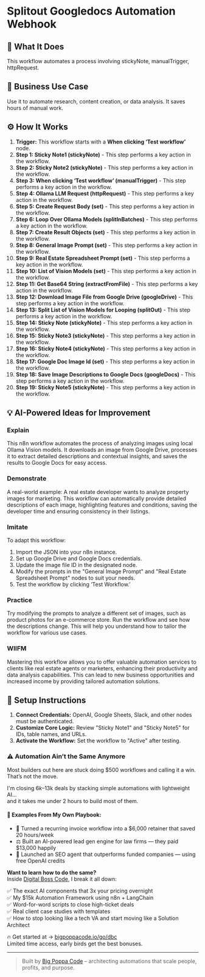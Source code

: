 # Splitout Googledocs Automation Webhook

## 🚀 What It Does
This workflow automates a process involving stickyNote, manualTrigger, httpRequest.

## 💼 Business Use Case
Use it to automate research, content creation, or data analysis. It saves hours of manual work.

## ⚙️ How It Works
1.  **Trigger:** This workflow starts with a **When clicking ‘Test workflow’** node.
2. **Step 1: Sticky Note1 (stickyNote)** - This step performs a key action in the workflow.
3. **Step 2: Sticky Note2 (stickyNote)** - This step performs a key action in the workflow.
4. **Step 3: When clicking ‘Test workflow’ (manualTrigger)** - This step performs a key action in the workflow.
5. **Step 4: Ollama LLM Request (httpRequest)** - This step performs a key action in the workflow.
6. **Step 5: Create Request Body (set)** - This step performs a key action in the workflow.
7. **Step 6: Loop Over Ollama Models (splitInBatches)** - This step performs a key action in the workflow.
8. **Step 7: Create Result Objects (set)** - This step performs a key action in the workflow.
9. **Step 8: General Image Prompt (set)** - This step performs a key action in the workflow.
10. **Step 9: Real Estate Spreadsheet Prompt (set)** - This step performs a key action in the workflow.
11. **Step 10: List of Vision Models (set)** - This step performs a key action in the workflow.
12. **Step 11: Get Base64 String (extractFromFile)** - This step performs a key action in the workflow.
13. **Step 12: Download Image File from Google Drive (googleDrive)** - This step performs a key action in the workflow.
14. **Step 13: Split List of Vision Models for Looping (splitOut)** - This step performs a key action in the workflow.
15. **Step 14: Sticky Note (stickyNote)** - This step performs a key action in the workflow.
16. **Step 15: Sticky Note3 (stickyNote)** - This step performs a key action in the workflow.
17. **Step 16: Sticky Note4 (stickyNote)** - This step performs a key action in the workflow.
18. **Step 17: Google Doc Image Id (set)** - This step performs a key action in the workflow.
19. **Step 18: Save Image Descriptions to Google Docs (googleDocs)** - This step performs a key action in the workflow.
20. **Step 19: Sticky Note5 (stickyNote)** - This step performs a key action in the workflow.

## 💡 AI-Powered Ideas for Improvement
### Explain
This n8n workflow automates the process of analyzing images using local Ollama Vision models. It downloads an image from Google Drive, processes it to extract detailed descriptions and contextual insights, and saves the results to Google Docs for easy access.

### Demonstrate
A real-world example: A real estate developer wants to analyze property images for marketing. This workflow can automatically provide detailed descriptions of each image, highlighting features and conditions, saving the developer time and ensuring consistency in their listings.

### Imitate
To adapt this workflow:
1. Import the JSON into your n8n instance.
2. Set up Google Drive and Google Docs credentials.
3. Update the image file ID in the designated node.
4. Modify the prompts in the "General Image Prompt" and "Real Estate Spreadsheet Prompt" nodes to suit your needs.
5. Test the workflow by clicking ‘Test Workflow.’

### Practice
Try modifying the prompts to analyze a different set of images, such as product photos for an e-commerce store. Run the workflow and see how the descriptions change. This will help you understand how to tailor the workflow for various use cases.

### WIIFM
Mastering this workflow allows you to offer valuable automation services to clients like real estate agents or marketers, enhancing their productivity and data analysis capabilities. This can lead to new business opportunities and increased income by providing tailored automation solutions.

## 🔧 Setup Instructions
1. **Connect Credentials:** OpenAI, Google Sheets, Slack, and other nodes must be authenticated.
2. **Customize Core Logic:** Review "Sticky Note1" and "Sticky Note5" for IDs, table names, and URLs.
3. **Activate the Workflow:** Set the workflow to "Active" after testing.

### ⚠️ Automation Ain’t the Same Anymore

Most builders out here are stuck doing $500 workflows and calling it a win.  
That’s not the move.  

I'm closing $6k–$13k deals by stacking simple automations with lightweight AI...  
and it takes me under 2 hours to build most of them.

#### 🧠 Examples From My Own Playbook:
- 🔁 Turned a recurring invoice workflow into a $6,000 retainer that saved 20 hours/week  
- ⚖️ Built an AI-powered lead gen engine for law firms — they paid $13,000 happily  
- 🚀 Launched an SEO agent that outperforms funded companies — using free OpenAI credits  

**Want to learn how to do the same?**  
Inside [Digital Boss Code](https://bigpoppacode.io/go/dbc), I break it all down:

✅ The exact AI components that 3x your pricing overnight  
✅ My $15k Automation Framework using n8n + LangChain  
✅ Word-for-word scripts to close high-ticket deals  
✅ Real client case studies with templates  
✅ How to stop looking like a tech VA and start moving like a Solution Architect  

🔥 Get started at → [bigpoppacode.io/go/dbc](https://bigpoppacode.io/go/dbc)  
Limited time access, early birds get the best bonuses.

---
> Built by [Big Poppa Code](https://bigpoppacode.io) – architecting automations that scale people, profits, and purpose.
